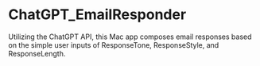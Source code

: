 # ChatGPT_EmailResponder
Utilizing the ChatGPT API, this Mac app composes email responses based on the simple user inputs of ResponseTone, ResponseStyle, and ResponseLength.
